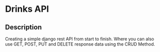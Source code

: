 # Drinks API

## Description
Creating a simple django rest API from start to finish. Where you can also use GET, POST, PUT and DELETE response data using the CRUD Method.